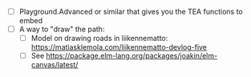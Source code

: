 * [ ] Playground.Advanced or similar that gives you the TEA functions to embed
* [ ] A way to "draw" the path:
  * [ ] Model on drawing roads in liikennematto: https://matiasklemola.com/liikennematto-devlog-five
  * [ ] See https://package.elm-lang.org/packages/joakin/elm-canvas/latest/
